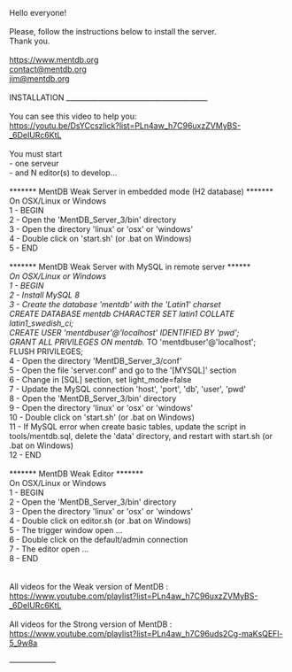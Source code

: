 Hello everyone!<br>
<br>
Please, follow the instructions below to install the server.<br>
Thank you.<br>
<br>
https://www.mentdb.org<br>
contact@mentdb.org<br>
jim@mentdb.org<br>
<br>
INSTALLATION ________________________________________<br>
<br>
You can see this video to help you:<br>
https://youtu.be/DsYCcszlick?list=PLn4aw_h7C96uxzZVMyBS-_6DeIURc6KtL<br>
<br>
You must start <br>
	- one serveur<br>
	- and N editor(s) to develop...<br>
<br>
******* MentDB Weak Server in embedded mode (H2 database) *******<br>
On OSX/Linux or Windows<br>
1 - BEGIN<br>
2 - Open the 'MentDB_Server_3/bin' directory<br>
3 - Open the directory 'linux' or 'osx' or 'windows'<br>
4 - Double click on 'start.sh' (or .bat on Windows)<br>
5 - END<br>
<br>
******* MentDB Weak Server with MySQL in remote server *******<br>
On OSX/Linux or Windows<br>
1 - BEGIN<br>
2 - Install MySQL 8<br>
3 - Create the database 'mentdb' with the 'Latin1' charset<br>
  CREATE DATABASE mentdb CHARACTER SET latin1 COLLATE latin1_swedish_ci;<br>
  CREATE USER 'mentdbuser'@'localhost' IDENTIFIED BY 'pwd';<br>
  GRANT ALL PRIVILEGES ON mentdb.* TO 'mentdbuser'@'localhost';<br>
  FLUSH PRIVILEGES;<br>
4 - Open the directory 'MentDB_Server_3/conf'<br>
5 - Open the file 'server.conf' and go to the '[MYSQL]' section<br>
6 - Change in [SQL] section, set light_mode=false<br>
7 - Update the MySQL connection 'host', 'port', 'db', 'user', 'pwd'<br>
8 - Open the 'MentDB_Server_3/bin' directory<br>
9 - Open the directory 'linux' or 'osx' or 'windows'<br>
10 - Double click on 'start.sh' (or .bat on Windows)<br>
11 - If MySQL error when create basic tables, update the script in tools/mentdb.sql, delete the 'data' directory, and restart with start.sh (or .bat on Windows)<br>
12 - END<br>
<br>
******* MentDB Weak Editor *******<br>
On OSX/Linux or Windows<br>
1 - BEGIN<br>
2 - Open the 'MentDB_Server_3/bin' directory<br>
3 - Open the directory 'linux' or 'osx' or 'windows'<br>
4 - Double click on editor.sh (or .bat on Windows)<br>
5 - The trigger window open ...<br>
6 - Double click on the default/admin connection<br>
7 - The editor open ...<br>
8 - END<br>
<br>
<br>
All videos for the Weak version of MentDB :<br>
https://www.youtube.com/playlist?list=PLn4aw_h7C96uxzZVMyBS-_6DeIURc6KtL<br>
<br>
All videos for the Strong version of MentDB :<br>
https://www.youtube.com/playlist?list=PLn4aw_h7C96uds2Cg-maKsQEFl-5_9w8a<br>
<br>
——————<br>
<br>
<br>
